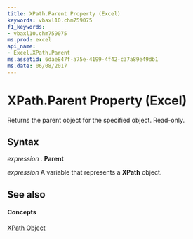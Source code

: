 ```yaml
---
title: XPath.Parent Property (Excel)
keywords: vbaxl10.chm759075
f1_keywords:
- vbaxl10.chm759075
ms.prod: excel
api_name:
- Excel.XPath.Parent
ms.assetid: 6dae847f-a75e-4199-4f42-c37a89e49db1
ms.date: 06/08/2017
---
```



# XPath.Parent Property (Excel)

Returns the parent object for the specified object. Read-only.


## Syntax

 _expression_ . **Parent**

 _expression_ A variable that represents a **XPath** object.


## See also


#### Concepts


[XPath Object](Excel.XPath.md)

